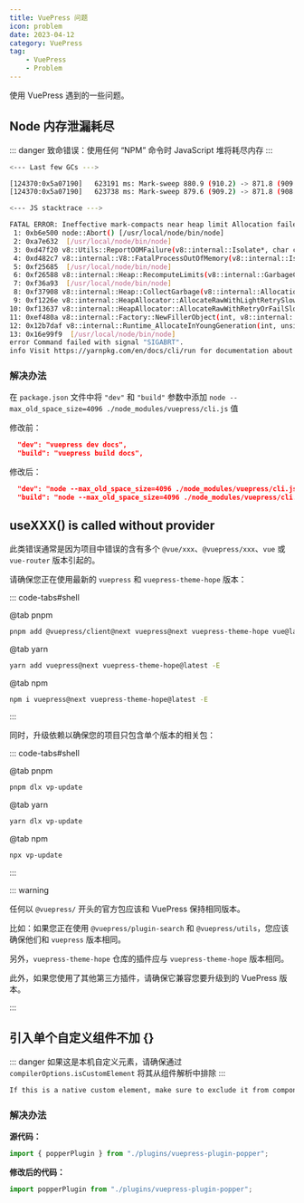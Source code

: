 ```yaml
---
title: VuePress 问题
icon: problem
date: 2023-04-12
category: VuePress
tag:
    - VuePress
    - Problem
---
```


使用 VuePress 遇到的一些问题。

<!-- more -->

## Node 内存泄漏耗尽

::: danger
致命错误：使用任何 “NPM” 命令时 JavaScript 堆将耗尽内存
:::

```bash
<--- Last few GCs --->

[124370:0x5a07190]   623191 ms: Mark-sweep 880.9 (910.2) -> 871.8 (909.2) MB, 650.3 / 0.0 ms  (average mu = 0.137, current mu = 0.050) allocation failure; scavenge might not succeed
[124370:0x5a07190]   623738 ms: Mark-sweep 879.6 (909.2) -> 871.8 (908.9) MB, 526.0 / 0.0 ms  (average mu = 0.091, current mu = 0.038) allocation failure; scavenge might not succeed

<--- JS stacktrace --->

FATAL ERROR: Ineffective mark-compacts near heap limit Allocation failed - JavaScript heap out of memory
 1: 0xb6e500 node::Abort() [/usr/local/node/bin/node]
 2: 0xa7e632  [/usr/local/node/bin/node]
 3: 0xd47f20 v8::Utils::ReportOOMFailure(v8::internal::Isolate*, char const*, bool) [/usr/local/node/bin/node]
 4: 0xd482c7 v8::internal::V8::FatalProcessOutOfMemory(v8::internal::Isolate*, char const*, bool) [/usr/local/node/bin/node]
 5: 0xf25685  [/usr/local/node/bin/node]
 6: 0xf26588 v8::internal::Heap::RecomputeLimits(v8::internal::GarbageCollector) [/usr/local/node/bin/node]
 7: 0xf36a93  [/usr/local/node/bin/node]
 8: 0xf37908 v8::internal::Heap::CollectGarbage(v8::internal::AllocationSpace, v8::internal::GarbageCollectionReason, v8::GCCallbackFlags) [/usr/local/node/bin/node]
 9: 0xf1226e v8::internal::HeapAllocator::AllocateRawWithLightRetrySlowPath(int, v8::internal::AllocationType, v8::internal::AllocationOrigin, v8::internal::AllocationAlignment) [/usr/local/node/bin/node]
10: 0xf13637 v8::internal::HeapAllocator::AllocateRawWithRetryOrFailSlowPath(int, v8::internal::AllocationType, v8::internal::AllocationOrigin, v8::internal::AllocationAlignment) [/usr/local/node/bin/node]
11: 0xef480a v8::internal::Factory::NewFillerObject(int, v8::internal::AllocationAlignment, v8::internal::AllocationType, v8::internal::AllocationOrigin) [/usr/local/node/bin/node]
12: 0x12b7daf v8::internal::Runtime_AllocateInYoungGeneration(int, unsigned long*, v8::internal::Isolate*) [/usr/local/node/bin/node]
13: 0x16e99f9  [/usr/local/node/bin/node]
error Command failed with signal "SIGABRT".
info Visit https://yarnpkg.com/en/docs/cli/run for documentation about this command.
```

### 解决办法

在 `package.json` 文件中将 `"dev"` 和 `"build"` 参数中添加 `node --max_old_space_size=4096 ./node_modules/vuepress/cli.js` 值

修改前：

```json
  "dev": "vuepress dev docs",
  "build": "vuepress build docs",
```

修改后：

```json
  "dev": "node --max_old_space_size=4096 ./node_modules/vuepress/cli.js dev docs",
  "build": "node --max_old_space_size=4096 ./node_modules/vuepress/cli.js build docs",
```

## useXXX() is called without provider

此类错误通常是因为项目中错误的含有多个 `@vue/xxx`、`@vuepress/xxx`、`vue` 或 `vue-router` 版本引起的。

请确保您正在使用最新的 `vuepress` 和 `vuepress-theme-hope` 版本：

::: code-tabs#shell

@tab pnpm

```bash
pnpm add @vuepress/client@next vuepress@next vuepress-theme-hope vue@latest -E
```

@tab yarn

```bash
yarn add vuepress@next vuepress-theme-hope@latest -E
```

@tab npm

```bash
npm i vuepress@next vuepress-theme-hope@latest -E
```

:::

同时，升级依赖以确保您的项目只包含单个版本的相关包：

::: code-tabs#shell

@tab pnpm

```bash
pnpm dlx vp-update
```

@tab yarn

```bash
yarn dlx vp-update
```

@tab npm

```bash
npx vp-update
```

:::

::: warning

任何以 `@vuepress/` 开头的官方包应该和 VuePress 保持相同版本。

比如：如果您正在使用 `@vuepress/plugin-search` 和 `@vuepress/utils`，您应该确保他们和 `vuepress` 版本相同。

另外，`vuepress-theme-hope` 仓库的插件应与 `vuepress-theme-hope` 版本相同。

此外，如果您使用了其他第三方插件，请确保它兼容您要升级到的 VuePress 版本。

:::

## 引入单个自定义组件不加 {}

::: danger
如果这是本机自定义元素，请确保通过 `compilerOptions.isCustomElement` 将其从组件解析中排除
:::

```bash
If this is a native custom element, make sure to exclude it from component resolution via compilerOptions.isCustomElement.
```

### 解决办法

**源代码：**

```ts
import { popperPlugin } from "./plugins/vuepress-plugin-popper";
```

**修改后的代码：**

```ts
import popperPlugin from "./plugins/vuepress-plugin-popper";
```

